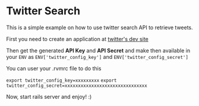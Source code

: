 Twitter Search
===============

This is a simple example on how to use twitter search API to retrieve tweets.

First you need to create an application at [twitter's dev site](https://apps.twitter.com/)

Then get the generated **API Key** and **API Secret** and make then available in your `ENV` as
`ENV['twitter_config_key']` and `ENV['twitter_config_secret']`

You can user your .rvmrc file to do this

`export twitter_config_key=xxxxxxxxx`
`export twitter_config_secret=xxxxxxxxxxxxxxxxxxxxxxxxxxxxxxx`

Now, start rails server and enjoy! :)